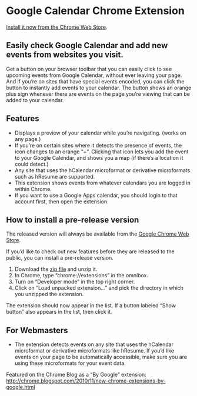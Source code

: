 Google Calendar Chrome Extension
================================

[Install it now from the Chrome Web Store](https://chrome.google.com/webstore/detail/google-calendar-by-google/gmbgaklkmjakoegficnlkhebmhkjfich).

Easily check Google Calendar and add new events from websites you visit.
------------------------------------------------------------------------
Get a button on your browser toolbar that you can easily click to see upcoming events from Google Calendar,
without ever leaving your page. And if you’re on sites that have special events encoded,
you can click the button to instantly add events to your calendar.
The button shows an orange plus sign whenever there are events on the page you’re viewing that can be added to your calendar.


Features
--------
* Displays a preview of your calendar while you’re navigating. (works on any page.)
* If you’re on certain sites where it detects the presence of events, the icon changes to an orange “+”. Clicking that icon lets you add the event to your Google Calendar, and shows you a map (if there’s a location it could detect.)
* Any site that uses the hCalendar microformat or derivative microformats such as hResume are supported.
* This extension shows events from whatever calendars you are logged in within Chrome.
* If you want to use a Google Apps calendar, you should login to that account first, then open the extension.


How to install a pre-release version
------------------------------------
The released version will always be available from the [Google Chrome Web Store](https://chrome.google.com/webstore/detail/google-calendar-by-google/gmbgaklkmjakoegficnlkhebmhkjfich).

If you’d like to check out new features before they are released to the public, you can install a pre-release version.

1. Download the [zip file](https://github.com/manastungare/google-calendar-crx/zipball/master) and unzip it.
2. In Chrome, type “chrome://extensions” in the omnibox.
3. Turn on “Developer mode” in the top right corner.
4. Click on “Load unpacked extension…” and pick the directory in which you unzipped the extension.

The extension should now appear in the list. If a button labeled “Show button” also appears in the list, then click it.


For Webmasters
--------------
* The extension detects events on any site that uses the hCalendar microformat or derivative microformats like hResume.
If you’d like events on your page to be automatically accessible, make sure you are using these microformats for your event data.


Featured on the Chrome Blog as a “By Google” extension:
<http://chrome.blogspot.com/2010/11/new-chrome-extensions-by-google.html>
